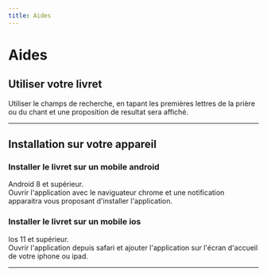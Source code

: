 ```yaml
---
title: Aides
---
```


# Aides

## Utiliser votre livret

Utiliser le champs de recherche, en tapant les premières lettres de la prière ou du chant et une proposition de resultat sera affiché.

---


## Installation sur votre appareil

### Installer le livret sur un mobile android

Android 8 et supérieur. \
Ouvrir l'application avec le naviguateur chrome et une notification apparaitra vous proposant d'installer l'application.

### Installer le livret sur un mobile ios

Ios 11 et supérieur. \
Ouvrir l'application depuis safari et ajouter l'application sur l'écran d'accueil de votre iphone ou ipad.

---

